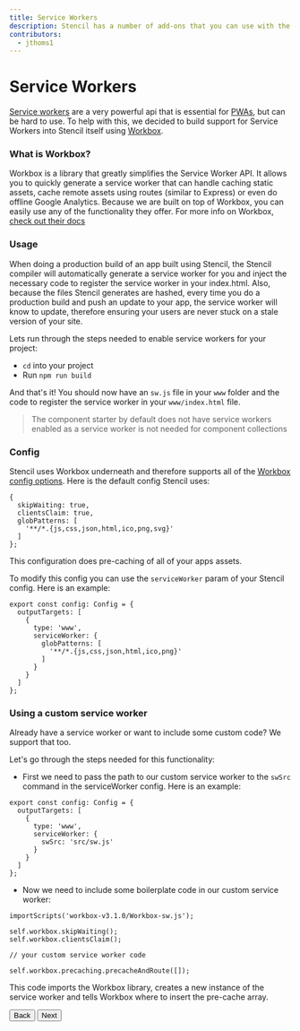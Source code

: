 ```yaml
---
title: Service Workers
description: Stencil has a number of add-ons that you can use with the build process.
contributors:
  - jthoms1
---
```

# Service Workers

[Service workers](https://developers.google.com/web/fundamentals/getting-started/primers/service-workers) are a very powerful api that is essential for [PWAs](https://blog.ionic.io/what-is-a-progressive-web-app/), but can be hard to use. To help with this, we decided to build support for Service Workers into Stencil itself using [Workbox](https://workboxjs.org/).

### What is Workbox?

Workbox is a library that greatly simplifies the Service Worker API. It allows you to quickly generate a service worker that can handle caching static assets, cache remote assets using routes (similar to Express) or even do offline Google Analytics. Because we are built on top of Workbox, you can easily use any of the functionality they offer. For more info on Workbox, [check out their docs](https://developers.google.com/web/tools/workbox/)

### Usage

When doing a production build of an app built using Stencil, the Stencil compiler will automatically generate a service worker for you and inject the necessary code to register the service worker in your index.html. Also, because the files Stencil generates are hashed, every time you do a production build and push an update to your app, the service worker will know to update, therefore ensuring your users are never stuck on a stale version of your site.

Lets run through the steps needed to enable service workers for your project:

- `cd` into your project
- Run `npm run build`

And that's it! You should now have an `sw.js` file in your `www` folder and the code to register the service worker in your `www/index.html` file.

> The component starter by default does not have service workers enabled as a service worker is not needed for component collections

### Config

Stencil uses Workbox underneath and therefore supports all of the [Workbox config options](https://Workboxjs.org/reference-docs/latest/module-workbox-build.html#.Configuration). Here is the default config Stencil uses:

```tsx
{
  skipWaiting: true,
  clientsClaim: true,
  globPatterns: [
    '**/*.{js,css,json,html,ico,png,svg}'
  ]
};
```

This configuration does pre-caching of all of your apps assets.

To modify this config you can use the `serviceWorker` param of your Stencil config. Here is an example:

```tsx
export const config: Config = {
  outputTargets: [
    {
      type: 'www',
      serviceWorker: {
        globPatterns: [
          '**/*.{js,css,json,html,ico,png}'
        ]
      }
    }
  ]
};
```

### Using a custom service worker

Already have a service worker or want to include some custom code? We support that too.

Let's go through the steps needed for this functionality:

- First we need to pass the path to our custom service worker to the `swSrc` command in the serviceWorker config. Here is an example:

```tsx
export const config: Config = {
  outputTargets: [
    {
      type: 'www',
      serviceWorker: {
        swSrc: 'src/sw.js'
      }
    }
  ]
};
```

- Now we need to include some boilerplate code in our custom service worker:

```tsx
importScripts('workbox-v3.1.0/Workbox-sw.js');

self.workbox.skipWaiting();
self.workbox.clientsClaim();

// your custom service worker code

self.workbox.precaching.precacheAndRoute([]);
```
This code imports the Workbox library, creates a new instance of the service worker and tells Workbox where to insert the pre-cache array.



<stencil-route-link url="/docs/server-side-rendering" router="#router" custom="true">
  <button class="pull-left btn btn--secondary">
    Back
  </button>
</stencil-route-link>

<stencil-route-link url="/docs/context" custom="true">
  <button class="pull-right btn btn--primary">
    Next
  </button>
</stencil-route-link>
